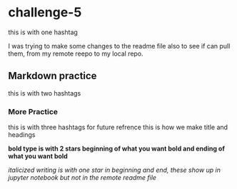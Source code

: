 # challenge-5
this is with one hashtag

I was trying to make some changes to the readme file 
also to see if can pull them, from my remote reepo to my  local repo.

## Markdown practice
this is with two hashtags

### More Practice
this is with three hashtags 
for future refrence this is how we make title and headings

**bold type is with 2 stars beginning of what you want bold and ending of what you want bold**

*italicized writing is with one star in beginning and end, these show up in jupyter notebook*
*but not in the remote readme file*
